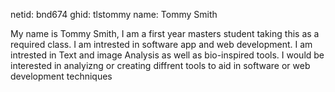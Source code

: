 netid: bnd674
ghid: tlstommy
name: Tommy Smith

My name is Tommy Smith, I am a first year masters student taking this as a required class. I am intrested in software app and web development. I am intrested in Text and image Analysis as well as bio-inspired tools. I would be interested in analyizng or creating diffrent tools to aid in software or web development techniques
